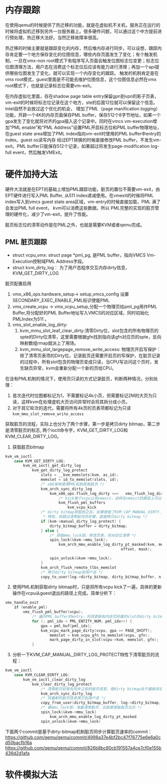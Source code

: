 
# 内存跟踪
在使用qemu的时候提供了热迁移的功能，就是在虚拟机不关机，服务正在运行的时候将虚拟机迁移到另外一台服务器上。很多硬件问题，可以通过这个中方提前进行预处理，热迁移大法好。当然迁移故障率很高。

热迁移的时候主要就是跟踪变化的内存，然后堆内存进行同步。可以设想，跟踪内存肯定要一个地方保存变化的位图信息，哪些内存页面发生了变化；有个触发机制，一旦在vmx-non root模式下有程序写入页面会触发位图标志位变更；标志位位图清理方法，用户态在消费这个标志位后应该有能力进行清理；再加一个api提供哪些位图发生了变化，就可以实现一个内存变化的跟踪。 触发的机制肯定是在vmx root模式，guest里面是不可能去维护位图信息，这个位图信息必然在vmx root模式下，也就是记录标志位需要vm-exit。

在内存虚拟化里面，存在shadow page table entry保留gpn到vpn的影子页表，vm-exit的时候将标志位记录在这个地方，ste的后面12位就可以保留这个信息。
Intel自然不会放过这个优化的机会， 增加了PML（page manification logging）功能，开辟一个4K的内存页面保存PML buffer，保存512个8字节地址，如果一个gpa发生了变化就将对齐的gpa插入这个记录中。同时在vmcs vm-execution增加“PML enable”和“PML Address”设置PML开启标志位和PML buffer物理地址，在guest state area增加了PML index指向vm-exit时使用的PML buffer中entry的index。guest os读写内存 经过EPT转换的时候直接修改PML buffer，不发生vm-exit。PML buffer只能保存512个记录，如果超过将发生page-modification log-full event，然后触发VMExit。

# 硬件加持大法
硬件大法就是在EPT的基础上增加PML跟踪功能，脏页的置位不需要vm-exit，由EPT硬件进行写入PML Buffer, 从511 index递减使用。在vmexit的时候将PML index写入到vmcs guest state area区域，vm-entry的时候直接加载，PML 满了会发出PML full event， kvm可以消费这些数据。所以 PML完整的实现的脏页管理的硬件化，减少了vm-exit，提升了性能。

脏页标志位的清零动作是在PML之外，也就是需要KVM或者qemu完成。

## PML 脏页跟踪
- struct vcpu_vmx: struct page *pml_pg, 是PML buffer，指向VMCS Vm-Execution控制域PML Address字段。
- struct kvm_dirty_log： 为了用户态程序交互内存dirty信息，KVM_GET_DIRTY_LOG

脏页配置启用
1. vmx_x86_ops.hardware_setup-> setup_vmcs_config 设置SECONDARY_EXEC_ENABLE_PML标识使能PML
2. vmx_create_vcpu -> vmx_vcpu_setup,分配一个物理页给pml_pg用作PML Buffer,将分配好的PML Buffer地址写入VMCS的对应区域，同时初始化PMLIndex为511 。
3. vmx_slot_enable_log_dirty: 
   1. kvm_mmu_slot_leaf_clear_dirty:清零Dirty位，slot包含的所有物理页的spte的Dirty位清零，这里需要根据gfn找到指向该gfn对应页的spte，反向映射数组rmap就派上了用场。
   2. kvm_mmu_slot_largepage_remove_write_access: 物理页开启写保护：除了清零页表项的Dirty位，记录脏页还需要开启页的写保护，在脏页记录的过程中，所有slot包含的物理页变成只读，当CPU写访问这个页时，发生缺页异常，kvm会重新分配一个新的页给CPU。

在没有PML机制的情况下，使用页只读的方式记录脏页，判断两种情况，分别处理：
1. 首次迭代时位图都标记为1，不需要标记4k小页，但需要标记2M的大页为只读，这样kvm在处理虚机大页访问异常时会将其拆分成小页。
2. 对于其它轮次的迭代，需要将所有4k页的页表项都标记为只读`kvm_mmu_slot_remove_write_access` 


获取脏页的流程，实际上也分为了两个步骤，第一步是拷贝dirty bitmap，第二步是清零脏页的标志, 两个ioctl命令字，KVM_GET_DIRTY_LOG和KVM_CLEAR_DIRTY_LOG。
1. 获取脏页bitmap
```C
kvm_vm_ioctl
    case KVM_GET_DIRTY_LOG: 
        kvm_vm_ioctl_get_dirty_log
            kvm_get_dirty_log_protect 	
                slots = __kvm_memslots(kvm, as_id);
                memslot = id_to_memslot(slots, id);
                /* x86架构使用PML机制获取脏页 */
                kvm_arch_sync_dirty_log
                    kvm_x86_ops.flush_log_dirty <=>   vmx_flush_log_dirty
                        /* kick每个vcpu让其vmexit，这样在vmexit的路径上可以更新pml buffer */
                        kvm_flush_pml_buffers
                            kvm_vcpu_kick
                /* dirty bitmap获取到之后，如果使能了KVM_CAP_MANUAL_DIRTY_LOG_PROTECT
                 * 特性，则跳过清零脏页的步骤，直接拷贝dirty bitmap */
              	if (kvm->manual_dirty_log_protect) {
              	    dirty_bitmap_buffer = dirty_bitmap;
              	} else {
              		/* 获取mmu_lock锁，修改页表，将对应位清零 */
					spin_lock(&kvm->mmu_lock);
						kvm_arch_mmu_enable_log_dirty_pt_masked(kvm, memslot,
													offset, mask);

					spin_unlock(&kvm->mmu_lock);
				}
                kvm_arch_flush_remote_tlbs_memslot
                /* 拷贝dirty bitmap到用户态 */
                copy_to_user(log->dirty_bitmap, dirty_bitmap_buffer, n)                   
```
2. 使用PML机制获取dirty bitmap时，只是将所有vcpu kick了一遍，具体的更新操作在vcpu从guest退出的路径上完成，简单分析下：
```C
vmx_handle_exit
	if (enable_pml)
		vmx_flush_pml_buffer(vcpu);
			/* 遍历PML buffer的entry，将其更新到内存页所属的slot的dirty bitmap */
			for (; pml_idx < PML_ENTITY_NUM; pml_idx++) {
				gpa = pml_buf[pml_idx];
				kvm_vcpu_mark_page_dirty(vcpu, gpa >> PAGE_SHIFT);
					memslot = kvm_vcpu_gfn_to_memslot(vcpu, gfn);
					mark_page_dirty_in_slot(vcpu->kvm, memslot, gfn);
			}
```
3. 分析一下KVM_CAP_MANUAL_DIRTY_LOG_PROTECT特性下清零脏页的流程：
```C
kvm_vm_ioctl
	case KVM_CLEAR_DIRTY_LOG:
		kvm_vm_ioctl_clear_dirty_log
			kvm_clear_dirty_log_protect
				/* 清零脏页前首先同步之前的脏页信息，使dirty bitmap处于最新状态 */
				kvm_arch_sync_dirty_log
				/* 将最新的脏页信息拷贝到用户态 */
				copy_from_user(dirty_bitmap_buffer, log->dirty_bitmap, n)
				/* 拿mmu_lock锁，准备清零脏页，也就是使能脏页日志 */
				spin_lock(&kvm->mmu_lock)
					kvm_arch_mmu_enable_log_dirty_pt_masked
				spin_unlock(&kvm->mmu_lock)
```
下面两个commit是基于dirty-bitmap机制脏页同步计算脏页速率的commit：
https://github.com/qemu/qemu/commit/4998a37e4bf2bc47f76775e6e6a0cd50bacfb16a
https://github.com/qemu/qemu/commit/826b8bc80cb191557a4ce7cf0e155b436d2d1afa
# 软件模拟大法

